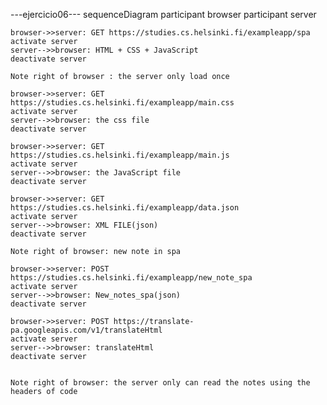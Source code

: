 ---ejercicio06---
sequenceDiagram
    participant browser
    participant server

    browser->>server: GET https://studies.cs.helsinki.fi/exampleapp/spa
    activate server
    server-->>browser: HTML + CSS + JavaScript 
    deactivate server
    
    Note right of browser : the server only load once 

    browser->>server: GET https://studies.cs.helsinki.fi/exampleapp/main.css
    activate server
    server-->>browser: the css file
    deactivate server

    browser->>server: GET https://studies.cs.helsinki.fi/exampleapp/main.js
    activate server
    server-->>browser: the JavaScript file
    deactivate server

    browser->>server: GET https://studies.cs.helsinki.fi/exampleapp/data.json
    activate server
    server-->>browser: XML FILE(json)
    deactivate server

    Note right of browser: new note in spa

    browser->>server: POST https://studies.cs.helsinki.fi/exampleapp/new_note_spa
    activate server
    server-->>browser: New_notes_spa(json)
    deactivate server

    browser->>server: POST https://translate-pa.googleapis.com/v1/translateHtml
    activate server
    server-->>browser: translateHtml
    deactivate server
    

    Note right of browser: the server only can read the notes using the headers of code 